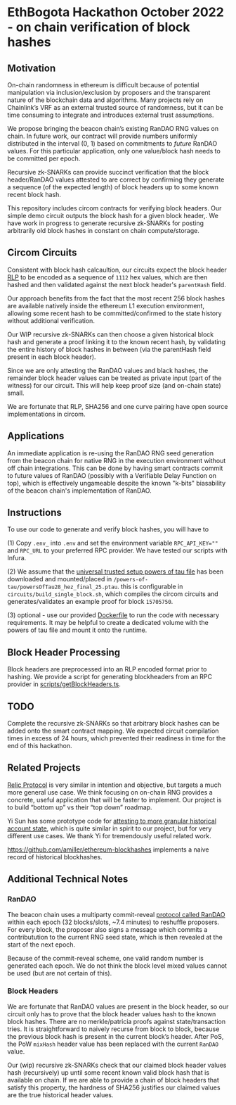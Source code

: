 # EthBogota Hackathon October 2022 - on chain verification of block hashes

## Motivation
On-chain randomness in ethereum is difficult because of potential manipulation via inclusion/exclusion by proposers and the transparent nature of the blockchain data and algorithms.  Many projects rely on Chainlink’s VRF as an external trusted source of randomness, but it can be time consuming to integrate and introduces external trust assumptions.

We propose bringing the beacon chain’s existing RanDAO RNG values on chain.  In future work, our contract will provide numbers uniformly distributed in the interval (0, 1) based on commitments to *future* RanDAO values.  For this particular application, only one value/block hash needs to be committed per epoch.

Recursive zk-SNARKs can provide succinct verification that the block header/RanDAO values attested to are correct by confirming they generate a sequence (of the expected length) of block headers up to some known recent block hash.

This repository includes circom contracts for verifying block headers. Our simple demo circuit outputs the block hash for
a given block header,.  We have work in progress to generate recursive zk-SNARKs for posting arbitrarily old block hashes in constant on chain compute/storage.

## Circom Circuits
Consistent with block hash calcaultion, our circuits expect the block header [RLP](https://ethereum.org/en/developers/docs/data-structures-and-encoding/rlp/) to be encoded as a sequence of `1112` hex values, which are then hashed and then validated against the next block header's `parentHash` field.

Our approach benefits from the fact that the most recent 256 block hashes are available natively inside the ethereum L1
execution environment, allowing some recent hash to be committed/confirmed to the state history without additional verification.

Our WIP recursive zk-SNARKs can then choose a given historical block hash and generate a proof linking it to the known recent hash,
by validating the entire history of block hashes in between (via the parentHash field present in each block header).

Since we are only attesting the RanDAO values and black hashes, the remainder block header values can be treated as private input (part of the witness) for our circuit.  This will help keep proof size (and on-chain state) small. 

We are fortunate that RLP, SHA256 and one curve pairing have open source implementations in circom.

## Applications
An immediate application is re-using the RanDAO RNG seed generation from the beacon chain for native RNG in the execution environment without
off chain integrations.  This can be done by having smart contracts commit to future values of RanDAO (possibly with a Verifiable Delay Function on top),
which is effectively ungameable despite the known "k-bits" biasability of the beacon chain's implementation of RanDAO.

## Instructions

To use our code to generate and verify block hashes, you will have to

(1) Copy `.env_` into `.env` and set the environment variable `RPC_API_KEY=""` and `RPC_URL` to your preferred RPC provider. We have tested our scripts with Infura.

(2) We assume that the [universal trusted setup powers of tau file](https://github.com/weijiekoh/perpetualpowersoftau) has been downloaded and mounted/placed in
`/powers-of-tau/powersOfTau28_hez_final_25.ptau`. this is configurable in `circuits/build_single_block.sh`, which compiles the circom circuits and generates/validates an example proof for block `15705750`.

(3) optional - use our provided [Dockerfile](Dockerfile) to run the code with necessary requirements.  It may be helpful to create a dedicated volume with the powers of tau file and mount it onto the runtime.

## Block Header Processing
Block headers are preprocessed into an RLP encoded format prior to hashing.  We provide a script for generating blockheaders from an RPC provider in [scripts/getBlockHeaders.ts](scripts/getBlockHeaders.ts).

## TODO

Complete the recursive zk-SNARKs so that arbitrary block hashes can be added onto the smart contract mapping.  We expected circuit compilation times in excess of 24 hours, which prevented their readiness in time for the end of this hackathon.

## Related Projects

[Relic Protocol](https://relicprotocol.com/) is very similar in intention and objective, but targets a much more general use case.  We think focusing on on-chain RNG provides a concrete, useful application that will be faster to implement.  Our project is to build “bottom up” vs their “top down” roadmap.

Yi Sun has some prototype code for [attesting to more granular historical account state](https://github.com/yi-sun/zk-attestor), which is quite similar in spirit to our project, but for very different use cases.  We thank Yi for tremendously useful related work.

https://github.com/amiller/ethereum-blockhashes implements a naive record of historical blockhashes.

## Additional Technical Notes

### RanDAO
The beacon chain uses a multiparty commit-reveal [protocol called RanDAO](https://eth2.incessant.ink/book/06__building-blocks/02__randomness.html#wait-what-is-randomness) within each epoch (32 blocks/slots, ~7.4 minutes) to reshuffle proposers.  For every block, the proposer also signs a message which commits a contributution to the current RNG seed state, which is then revealed at the start of the next epoch.

Because of the commit-reveal scheme, one valid random number is generated each epoch.  We do not think the block level mixed values cannot be used (but are not certain of this).

### Block Headers

We are fortunate that RanDAO values are present in the block header, so our circuit only has to prove that the block header values hash to the known block hashes.  There are no merkle/patricia proofs against state/transaction tries.  It is straightforward to naively recurse from block to block, because the previous block hash is present in the current block’s header.  After PoS, the PoW `mixHash` header value has been replaced with the current `RanDAO` value.

Our (wip) recursive zk-SNARKs check that our claimed block header values hash (recursively) up until some recent known valid block hash that is available on chain.  If we are able to provide a chain of block headers that satisfy this property, the hardness of SHA256 justifies our claimed values are the true historical header values.
